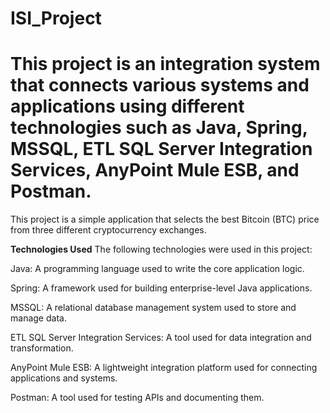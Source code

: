 # ISI_Project
# This project is an integration system that connects various systems and applications using different technologies such as Java, Spring, MSSQL, ETL SQL Server Integration Services, AnyPoint Mule ESB, and Postman.

This project is a simple application that selects the best Bitcoin (BTC) price from three different cryptocurrency exchanges.

**Technologies Used**
The following technologies were used in this project:

Java: A programming language used to write the core application logic.

Spring: A framework used for building enterprise-level Java applications.

MSSQL: A relational database management system used to store and manage data.

ETL SQL Server Integration Services: A tool used for data integration and transformation.

AnyPoint Mule ESB: A lightweight integration platform used for connecting applications and systems.

Postman: A tool used for testing APIs and documenting them.
